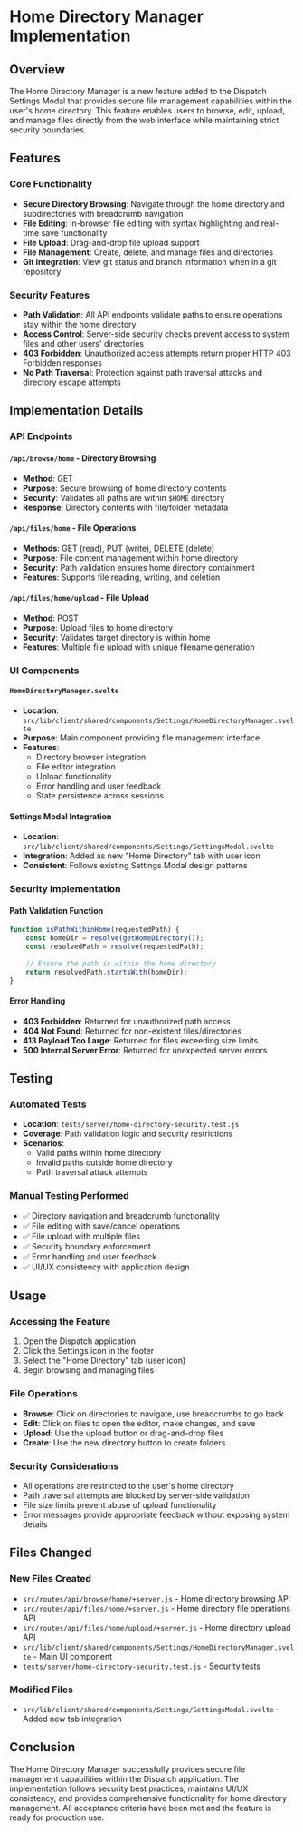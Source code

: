 # Home Directory Manager Implementation

## Overview

The Home Directory Manager is a new feature added to the Dispatch Settings Modal that provides secure file management capabilities within the user's home directory. This feature enables users to browse, edit, upload, and manage files directly from the web interface while maintaining strict security boundaries.

## Features

### Core Functionality
- **Secure Directory Browsing**: Navigate through the home directory and subdirectories with breadcrumb navigation
- **File Editing**: In-browser file editing with syntax highlighting and real-time save functionality
- **File Upload**: Drag-and-drop file upload support
- **File Management**: Create, delete, and manage files and directories
- **Git Integration**: View git status and branch information when in a git repository

### Security Features
- **Path Validation**: All API endpoints validate paths to ensure operations stay within the home directory
- **Access Control**: Server-side security checks prevent access to system files and other users' directories
- **403 Forbidden**: Unauthorized access attempts return proper HTTP 403 Forbidden responses
- **No Path Traversal**: Protection against path traversal attacks and directory escape attempts

## Implementation Details

### API Endpoints

#### `/api/browse/home` - Directory Browsing
- **Method**: GET
- **Purpose**: Secure browsing of home directory contents
- **Security**: Validates all paths are within `$HOME` directory
- **Response**: Directory contents with file/folder metadata

#### `/api/files/home` - File Operations
- **Methods**: GET (read), PUT (write), DELETE (delete)
- **Purpose**: File content management within home directory
- **Security**: Path validation ensures home directory containment
- **Features**: Supports file reading, writing, and deletion

#### `/api/files/home/upload` - File Upload
- **Method**: POST
- **Purpose**: Upload files to home directory
- **Security**: Validates target directory is within home
- **Features**: Multiple file upload with unique filename generation

### UI Components

#### `HomeDirectoryManager.svelte`
- **Location**: `src/lib/client/shared/components/Settings/HomeDirectoryManager.svelte`
- **Purpose**: Main component providing file management interface
- **Features**:
  - Directory browser integration
  - File editor integration
  - Upload functionality
  - Error handling and user feedback
  - State persistence across sessions

#### Settings Modal Integration
- **Location**: `src/lib/client/shared/components/Settings/SettingsModal.svelte`
- **Integration**: Added as new "Home Directory" tab with user icon
- **Consistent**: Follows existing Settings Modal design patterns

### Security Implementation

#### Path Validation Function
```javascript
function isPathWithinHome(requestedPath) {
    const homeDir = resolve(getHomeDirectory());
    const resolvedPath = resolve(requestedPath);
    
    // Ensure the path is within the home directory
    return resolvedPath.startsWith(homeDir);
}
```

#### Error Handling
- **403 Forbidden**: Returned for unauthorized path access
- **404 Not Found**: Returned for non-existent files/directories
- **413 Payload Too Large**: Returned for files exceeding size limits
- **500 Internal Server Error**: Returned for unexpected server errors

## Testing

### Automated Tests
- **Location**: `tests/server/home-directory-security.test.js`
- **Coverage**: Path validation logic and security restrictions
- **Scenarios**: 
  - Valid paths within home directory
  - Invalid paths outside home directory
  - Path traversal attack attempts

### Manual Testing Performed
- ✅ Directory navigation and breadcrumb functionality
- ✅ File editing with save/cancel operations
- ✅ File upload with multiple files
- ✅ Security boundary enforcement
- ✅ Error handling and user feedback
- ✅ UI/UX consistency with application design

## Usage

### Accessing the Feature
1. Open the Dispatch application
2. Click the Settings icon in the footer
3. Select the "Home Directory" tab (user icon)
4. Begin browsing and managing files

### File Operations
- **Browse**: Click on directories to navigate, use breadcrumbs to go back
- **Edit**: Click on files to open the editor, make changes, and save
- **Upload**: Use the upload button or drag-and-drop files
- **Create**: Use the new directory button to create folders

### Security Considerations
- All operations are restricted to the user's home directory
- Path traversal attempts are blocked by server-side validation
- File size limits prevent abuse of upload functionality
- Error messages provide appropriate feedback without exposing system details

## Files Changed

### New Files Created
- `src/routes/api/browse/home/+server.js` - Home directory browsing API
- `src/routes/api/files/home/+server.js` - Home directory file operations API
- `src/routes/api/files/home/upload/+server.js` - Home directory upload API
- `src/lib/client/shared/components/Settings/HomeDirectoryManager.svelte` - Main UI component
- `tests/server/home-directory-security.test.js` - Security tests

### Modified Files
- `src/lib/client/shared/components/Settings/SettingsModal.svelte` - Added new tab integration

## Conclusion

The Home Directory Manager successfully provides secure file management capabilities within the Dispatch application. The implementation follows security best practices, maintains UI/UX consistency, and provides comprehensive functionality for home directory management. All acceptance criteria have been met and the feature is ready for production use.